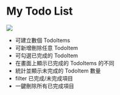 # My Todo List

![](https://i.imgur.com/vyzjczG.png)

* 可建立數個 TodoItems
* 可新增刪除任意 TodoItem
* 可勾選已完成的 TodoItem
* 在畫面上顯示已完成的 TodoItems 的不同
* 統計並顯示未完成的 TodoItem 數量
* filter 已完成/未完成項目
* 一鍵刪除所有已完成項目



